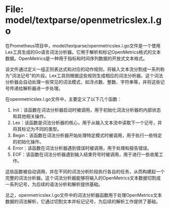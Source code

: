 # File: model/textparse/openmetricslex.l.go

在Prometheus项目中，model/textparse/openmetricslex.l.go文件是一个使用Lex工具生成的Go语言词法分析器。它用于解析和标记OpenMetrics格式的文本数据。OpenMetrics是一种用于指标和时间序列数据的开放式文本格式。

该文件通过定义一组正则表达式和对应的动作规则，将输入文本流分割成一系列称为"词法记号"的片段。Lex工具则根据这些规则生成相应的词法分析器。这个词法分析器会自动处理一些常见的词法模式，如浮点数、整数、字符串等，并将这些记号传递给解析器进一步处理。

在openmetricslex.l.go文件中，主要定义了以下几个函数：

1. Init：该函数在词法分析器启动时被调用，用于初始化词法分析器的内部状态和其他相关操作。
2. Lex：该函数是词法分析器的核心，用于从输入文本流中读取下一个记号，并将其标记为不同的类型。
3. Begin：该函数在词法分析器开始处理特定模式时被调用，用于执行一些特定的初始化操作。
4. Error：该函数在词法分析器遇到错误时被调用，用于处理和报告错误。
5. EOF：该函数在词法分析器遇到输入结束符号时被调用，用于进行一些收尾工作。

这些函数被自动调用，并在不同的词法分析阶段执行各自的任务，从而构建起一个完整的词法分析器。这个词法分析器能够将输入的OpenMetrics文本数据切割成一系列记号，为后续的语法分析和解析提供基础。

总之，openmetricslex.l.go文件中的词法分析器函数用于处理OpenMetrics文本数据的词法解析，它通过切割文本并标记记号，为后续的解析工作提供了基础。

